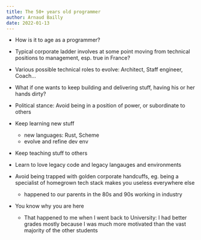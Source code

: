 ```yaml
---
title: The 50+ years old programmer
author: Arnaud Bailly
date: 2022-01-13
---
```


* How is it to age as a programmer?
* Typical corporate ladder involves at some point moving from technical positions to management, esp. true in France?
* Various possible technical roles to evolve: Architect, Staff engineer, Coach...
* What if one wants to keep building and delivering stuff, having his or her hands dirty?
* Political stance: Avoid being in a position of power, or subordinate to others
* Keep learning new stuff
  * new languages: Rust, Scheme
  * evolve and refine dev env
* Keep teaching stuff to others
* Learn to love legacy code and legacy langauges and environments
* Avoid being trapped with golden corporate handcuffs, eg. being a specialist of homegrown tech stack makes you useless everywhere else
  * happened to our parents in the 80s and 90s working in industry

* You know why you are here
  * That happened to me when I went back to University: I had better grades mostly because I was much more motivated than the vast majority of the other students
